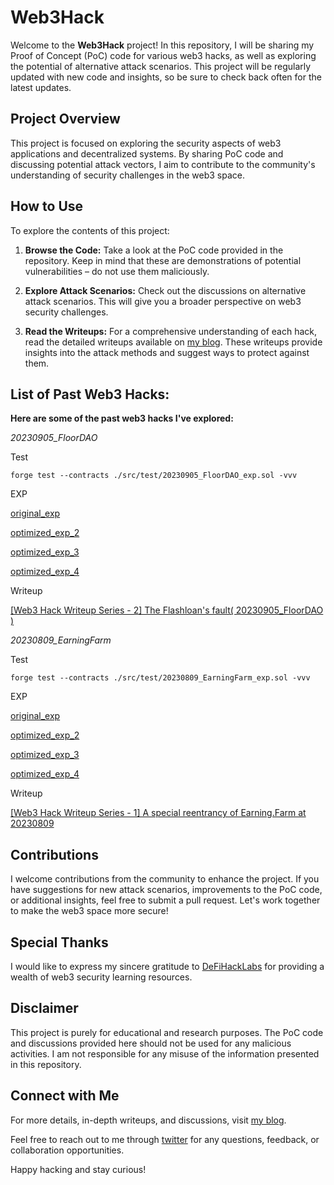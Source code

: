  # Web3Hack

Welcome to the **Web3Hack** project! In this repository, I will be sharing my Proof of Concept (PoC) code for various web3 hacks, as well as exploring the potential of alternative attack scenarios. This project will be regularly updated with new code and insights, so be sure to check back often for the latest updates.

## Project Overview

This project is focused on exploring the security aspects of web3 applications and decentralized systems. By sharing PoC code and discussing potential attack vectors, I aim to contribute to the community's understanding of security challenges in the web3 space.


## How to Use

To explore the contents of this project:

1. **Browse the Code:** Take a look at the PoC code provided in the repository. Keep in mind that these are demonstrations of potential vulnerabilities – do not use them maliciously.

2. **Explore Attack Scenarios:** Check out the discussions on alternative attack scenarios. This will give you a broader perspective on web3 security challenges.

3. **Read the Writeups:** For a comprehensive understanding of each hack, read the detailed writeups available on [my blog](https://dappopia.hashnode.dev/). These writeups provide insights into the attack methods and suggest ways to protect against them.


## List of Past Web3 Hacks:
**Here are some of the past web3 hacks I've explored:**

*20230905_FloorDAO*

Test

```
forge test --contracts ./src/test/20230905_FloorDAO_exp.sol -vvv
```

EXP

[original_exp](https://github.com/descartes100/Web3Hack/blob/main/src/test/20230905_FloorDAO_exp.sol)

[optimized_exp_2](https://github.com/descartes100/Web3Hack/blob/main/src/test/20230905_FloorDAO_exp_2.sol)

[optimized_exp_3](https://github.com/descartes100/Web3Hack/blob/main/src/test/20230905_FloorDAO_exp_3.sol)

[optimized_exp_4](https://github.com/descartes100/Web3Hack/blob/main/src/test/20230905_FloorDAO_exp_4.sol)

Writeup

[[Web3 Hack Writeup Series - 2] The Flashloan's fault( 20230905_FloorDAO )](https://dappopia.hashnode.dev/web3-hack-writeup-series-2-the-flashloans-fault-20230905floordao)

*20230809_EarningFarm*

Test

```
forge test --contracts ./src/test/20230809_EarningFarm_exp.sol -vvv
```

EXP

[original_exp](https://github.com/descartes100/Web3Hack/blob/main/src/test/20230809_EarningFarm_exp.sol)

[optimized_exp_2](https://github.com/descartes100/Web3Hack/blob/main/src/test/20230809_EarningFarm_exp_2.sol)

[optimized_exp_3](https://github.com/descartes100/Web3Hack/blob/main/src/test/20230809_EarningFarm_exp_3.sol)

[optimized_exp_4](https://github.com/descartes100/Web3Hack/blob/main/src/test/20230905_FloorDAO_exp_4.sol)

Writeup

[[Web3 Hack Writeup Series - 1] A special reentrancy of Earning.Farm at 20230809](https://dappopia.hashnode.dev/web3-hack-writeup-series-1-a-special-reentrancy-of-earningfarm-at-20230809)



## Contributions

I welcome contributions from the community to enhance the project. If you have suggestions for new attack scenarios, improvements to the PoC code, or additional insights, feel free to submit a pull request. Let's work together to make the web3 space more secure!

## Special Thanks

I would like to express my sincere gratitude to [DeFiHackLabs](https://github.com/SunWeb3Sec/DeFiHackLabs) for providing a wealth of web3 security learning resources.

## Disclaimer

This project is purely for educational and research purposes. The PoC code and discussions provided here should not be used for any malicious activities. I am not responsible for any misuse of the information presented in this repository.

## Connect with Me

For more details, in-depth writeups, and discussions, visit [my blog](https://dappopia.hashnode.dev/).

Feel free to reach out to me through [twitter](https://twitter.com/snow_elven) for any questions, feedback, or collaboration opportunities.

Happy hacking and stay curious!



